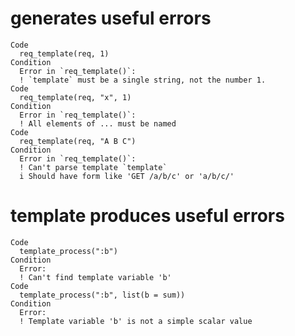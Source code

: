 # generates useful errors

    Code
      req_template(req, 1)
    Condition
      Error in `req_template()`:
      ! `template` must be a single string, not the number 1.
    Code
      req_template(req, "x", 1)
    Condition
      Error in `req_template()`:
      ! All elements of ... must be named
    Code
      req_template(req, "A B C")
    Condition
      Error in `req_template()`:
      ! Can't parse template `template`
      i Should have form like 'GET /a/b/c' or 'a/b/c/'

# template produces useful errors

    Code
      template_process(":b")
    Condition
      Error:
      ! Can't find template variable 'b'
    Code
      template_process(":b", list(b = sum))
    Condition
      Error:
      ! Template variable 'b' is not a simple scalar value

